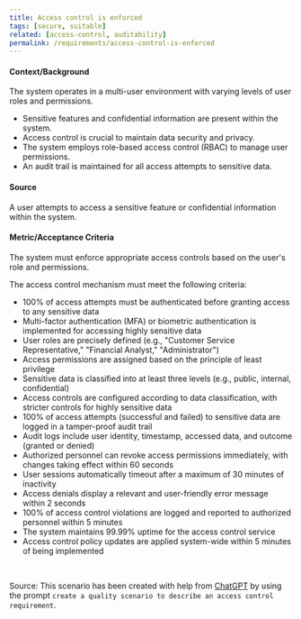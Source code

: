 ```yaml
---
title: Access control is enforced
tags: [secure, suitable]
related: [access-control, auditability]
permalink: /requirements/access-control-is-enforced
---
```


<div class="quality-requirement" markdown="1">

#### Context/Background

The system operates in a multi-user environment with varying levels of user roles and permissions.

* Sensitive features and confidential information are present within the system.
* Access control is crucial to maintain data security and privacy.
* The system employs role-based access control (RBAC) to manage user permissions.
* An audit trail is maintained for all access attempts to sensitive data.

#### Source

A user attempts to access a sensitive feature or confidential information within the system.

#### Metric/Acceptance Criteria

The system must enforce appropriate access controls based on the user's role and permissions.

The access control mechanism must meet the following criteria:
* 100% of access attempts must be authenticated before granting access to any sensitive data
* Multi-factor authentication (MFA) or biometric authentication is implemented for accessing highly sensitive data
* User roles are precisely defined (e.g., "Customer Service Representative," "Financial Analyst," "Administrator")
* Access permissions are assigned based on the principle of least privilege
* Sensitive data is classified into at least three levels (e.g., public, internal, confidential)
* Access controls are configured according to data classification, with stricter controls for highly sensitive data
* 100% of access attempts (successful and failed) to sensitive data are logged in a tamper-proof audit trail
* Audit logs include user identity, timestamp, accessed data, and outcome (granted or denied)
* Authorized personnel can revoke access permissions immediately, with changes taking effect within 60 seconds
* User sessions automatically timeout after a maximum of 30 minutes of inactivity
* Access denials display a relevant and user-friendly error message within 2 seconds
* 100% of access control violations are logged and reported to authorized personnel within 5 minutes
* The system maintains 99.99% uptime for the access control service
* Access control policy updates are applied system-wide within 5 minutes of being implemented
</div><br>



Source: This scenario has been created with help from [ChatGPT](https://chat.openai.com) by using the prompt `create a quality scenario to describe an access control requirement`.



